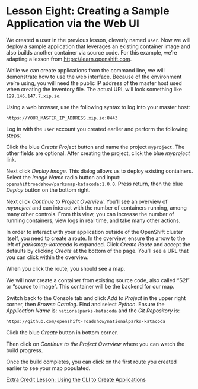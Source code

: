 # Lesson Eight: Creating a Sample Application via the Web UI

We created a user in the previous lesson, cleverly named `user`. Now we will deploy a sample application that leverages an existing container image and also builds another container via source code. For this example, we’re adapting a lesson from https://learn.openshift.com. 

While we can create applications from the command line, we will demonstrate how to use the web interface. Because of the environment we’re using, you will need the public IP address of the master host used when creating the inventory file. The actual URL will look something like `129.146.147.7.xip.io`.

Using a web browser, use the following syntax to log into your master host: 
```
https://YOUR_MASTER_IP_ADDRESS.xip.io:8443
```
Log in with the `user` account you created earlier and perform the following steps:

Click the blue *Create Project* button and name the project `myproject`. The other fields are optional. After creating the project, click the blue *myproject* link.

Next click *Deploy Image*. This dialog allows us to deploy existing containers. Select the *Image Name* radio button and input: `openshiftroadshow/parksmap-katacoda:1.0.0`. Press return, then the blue *Deploy* button on the bottom right. 

Next click *Continue to Project Overview*. You’ll see an overview of *myproject* and can interact with the number of containers running, among many other controls. From this view, you can increase the number of running containers, view logs in real time, and take many other actions.

In order to interact with your application outside of the OpenShift cluster itself, you need to create a route. In the overview, ensure the arrow to the left of *parksmap-katacoda* is expanded. Click *Create Route* and accept the defaults by clicking *Create* at the bottom of the page. You’ll see a URL that you can click within the overview.

When you click the route, you should see a map.

We will now create a container from existing source code, also called “S2I” or “source to image”. This container will be the backend for our map.

Switch back to the Console tab and click *Add to Project* in the upper right corner, then *Browse Catalog*. Find and select *Python*. Ensure the *Application Name* is: `nationalparks-katacoda` and the *Git Repository* is:
```
https://github.com/openshift-roadshow/nationalparks-katacoda
```
Click the blue *Create* button in bottom corner.

Then click on *Continue to the Project Overview* where you can watch the build progress.

Once the build completes, you can click on the first route you created earlier to see your map populated.

[Extra Credit Lesson: Using the CLI to Create Applications](09-lesson-extra_credit.md)

